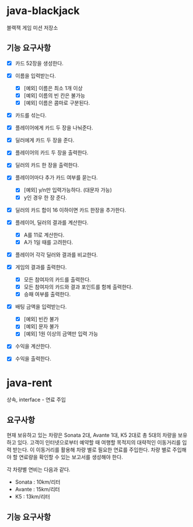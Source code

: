 # java-blackjack
블랙잭 게임 미션 저장소

## 기능 요구사항
- [x] 카드 52장을 생성한다.
- [x] 이름을 입력받는다.
    - [x] [예외] 이름은 최소 1개 이상
    - [x] [예외] 이름의 빈 칸은 불가능
    - [x] [예외] 이름은 콤마로 구분된다.
- [x] 카드를 섞는다.
- [x] 플레이어에게 카드 두 장을 나눠준다.
- [x] 딜러에게 카드 두 장을 준다.
- [x] 플레이어의 카드 두 장을 출력한다.
- [x] 딜러의 카드 한 장을 출력한다.
- [x] 플레이어마다 추가 카드 여부를 묻는다.
    - [x] [예외] y/n만 입력가능하다. (대문자 가능)
    - [x] y인 경우 한 장 준다.
- [x] 딜러의 카드 합이 16 이하이면 카드 한장을 추가한다.
- [x] 플레이어, 딜러의 결과를 계산한다.
    - [x] A를 11로 계산한다.
    - [x] A가 1일 때를 고려한다.
- [x] 플레이어 각각 딜러와 결과를 비교한다.
- [x] 게임의 결과를 출력한다.
    - [x] 모든 참여자의 카드를 출력한다.
    - [x] 모든 참여자의 카드와 결과 포인트를 함께 출력한다.
    - [x] 승패 여부를 출력한다.
- [x] 배팅 금액을 입력받는다.
    - [x] [예외] 빈칸 불가
    - [x] [예외] 문자 불가
    - [x] [예외] 1원 이상의 금액만 입력 가능
- [x] 수익을 계산한다.
- [x] 수익을 출력한다.


# java-rent
상속, interface - 연료 주입

## 요구사항
현재 보유하고 있는 차량은 Sonata 2대, Avante 1대, K5 2대로 총 5대의 차량을 보유하고 있다. 
고객이 인터넷으로부터 예약할 때 여행할 목적지의 대략적인 이동거리를 입력 받는다. 
이 이동거리를 활용해 차량 별로 필요한 연료를 주입한다. 
차량 별로 주입해야 할 연료량을 확인할 수 있는 보고서를 생성해야 한다.

각 차량별 연비는 다음과 같다.

* Sonata : 10km/리터
* Avante : 15km/리터
* K5 : 13km/리터

## 기능 요구사항

